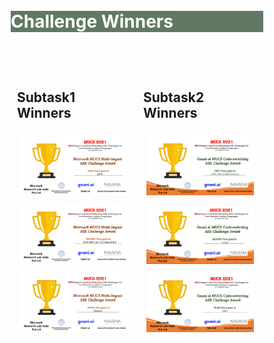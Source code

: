<br>

<br>
<div class="widewrapper pagetitle">
  <div class="container" style="background-color:#617863">
    <h1 style="color:white;">Challenge Winners</h1>
  </div>
</div>
<br>
<br>
<style type="text/css">
* {
  box-sizing: border-box;
}
/* Create two unequal columns that floats next to each other */
.column {
  float: left;
  width: 50%;
  padding: 10px;
}
/* Clear floats after the columns */
.row:after {
  content: "";
  display: table;
  clear: both;
}

</style>


<div class="row">  
  <div class="column">
  <h2>Subtask1 Winners</h2>
  <img style="height: auto; width:auto;padding:5px;"  src="./assets/img/winners/subtask1/1.PNG">
  <img style="height: auto; width:auto;padding:5px;"  src="./assets/img/winners/subtask1/2.PNG">
  <img style="height: auto; width:auto;padding:5px;"  src="./assets/img/winners/subtask1/3.PNG">
</div>
<div class="column">
<h2>Subtask2 Winners</h2>
<img style="height: auto; width:auto;padding:5px;"  src="./assets/img/winners/subtask2/1.PNG">
<img style="height: auto; width:auto;padding:5px;"  src="./assets/img/winners/subtask2/2.PNG">
<img style="height: auto; width:auto;padding:5px;"  src="./assets/img/winners/subtask2/3.PNG">
</div>
</div>